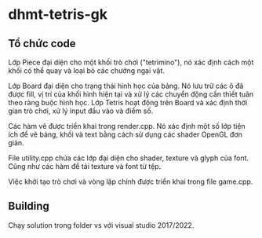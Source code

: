 # dhmt-tetris-gk
Tổ chức code
-----------------

Lớp Piece đại diện cho một khối trò chơi ("tetrimino"), nó xác định cách một khối có thể quay và loại bỏ các chướng ngại vật.

Lớp Board đại diện cho trạng thái hình học của bảng. Nó lưu trữ các ô đã được fill, vị trí của khối hình hiện tại và xử lý các chuyển động cần thiết tuân theo ràng buộc hình học. Lớp Tetris hoạt động trên Board và xác định thời gian trò chơi, xử lý input đầu vào và điểm số.

Các hàm vẽ được triển khai trong render.cpp. Nó xác định một số lớp tiện ích để vẽ bảng, khối và text bằng cách sử dụng các shader OpenGL đơn giản.

File utility.cpp chứa các lớp đại diện cho shader, texture và glyph của font. Cũng như các hàm để tải texture và font từ tệp.

Việc khởi tạo trò chơi và vòng lặp chính được triển khai trong file game.cpp.

Building
--------
Chạy solution trong folder vs với visual studio 2017/2022.
